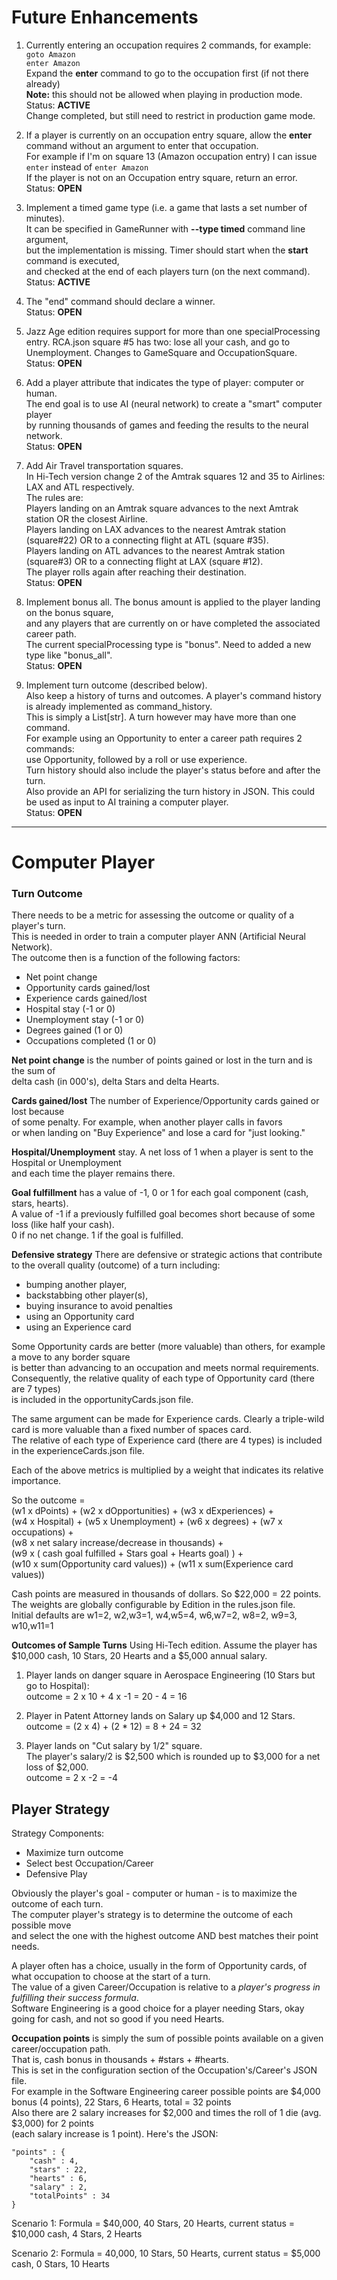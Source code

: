 # Future Enhancements

1. Currently entering an occupation requires 2 commands, for example:<br>
	`goto Amazon`<br>
	`enter Amazon`<br>
Expand the **enter** command to go to the occupation first (if not there already)<br>
**Note:** this should not be allowed when playing in production mode.<br>
Status: **ACTIVE**<br>
Change completed, but still need to restrict in production game mode.</p>

2. If a player is currently on an occupation entry square, allow the **enter**
command without an argument to enter that occupation.<br>
For example if I'm on square 13 (Amazon occupation entry) I can issue
`enter` instead of `enter Amazon`<br>
If the player is not on an Occupation entry square, return an error.<br>
Status: **OPEN**</p>

3. Implement a timed game type (i.e. a game that lasts a set number of minutes).<br>
It can be specified in GameRunner with **--type timed** command line argument,<br>
but the implementation is missing. Timer should start when the **start** command is executed,<br>
and checked at the end of each players turn (on the next command).
Status: **ACTIVE**</p>

4. The "end" command should declare a winner.<br>
Status: **OPEN**</p>

5. Jazz Age edition requires support for more than one specialProcessing entry.
RCA.json square #5 has two: lose all your cash, and go to Unemployment.
Changes to GameSquare and OccupationSquare.
Status: **OPEN**</p>

6. Add a player attribute that indicates the type of player: computer or human.<br>
The end goal is to use AI (neural network) to create a "smart" computer player<br>
by running thousands of games and feeding the results to the neural network.<br>
Status: **OPEN**</p>

7. Add Air Travel transportation squares.<br>
In Hi-Tech version change 2 of the Amtrak squares 12 and 35 to Airlines: LAX and ATL respectively.<br>
The rules are:<br>
Players landing on an Amtrak square advances to the next Amtrak station OR the closest Airline.<br>
Players landing on LAX advances to the nearest Amtrak station (square#22) OR to a connecting flight at ATL (square #35).<br>
Players landing on ATL advances to the nearest Amtrak station (square#3) OR to a connecting flight at LAX (square #12).<br>
The player rolls again after reaching their destination.<br>
Status: **OPEN** </p>

8. Implement bonus all. The bonus amount is applied to the player landing on the bonus square,<br>
and any players that are currently on  or have completed the associated career path.<br>
The current specialProcessing type is "bonus". Need to added a new type like "bonus_all".<br>
Status: **OPEN** </p>

9. Implement turn outcome (described below).  
Also keep a history of turns and outcomes. A player's command history is already implemented as command_history.  
This is simply a List[str]. A turn however may have more than one command.  
For example using an Opportunity to enter a career path requires 2 commands:  
use Opportunity, followed by a roll or use experience.  
Turn history should also include the player's status before and after the turn.  
Also provide an API for serializing the turn history in JSON.  This could be used as input to AI training a computer player.  
Status: **OPEN** </p>

---
# Computer Player

### Turn Outcome
There needs to be a metric for assessing the outcome or quality of a player's turn.<br>
This is needed in order to train a computer player ANN (Artificial Neural Network).<br>
The outcome then is a function of the following factors:
- Net point change
- Opportunity cards gained/lost
- Experience cards gained/lost
- Hospital stay (-1 or 0)
- Unemployment stay (-1 or 0)
- Degrees gained (1 or 0)
- Occupations completed (1 or 0)

**Net point change** is the number of points gained or lost in the turn and is the sum of<br>
delta cash (in 000's), delta Stars and delta Hearts.<br>

**Cards gained/lost** The number of Experience/Opportunity cards gained or lost because  
of some penalty. For example, when another player calls in favors  
or when landing on "Buy Experience" and lose a card for "just looking."

**Hospital/Unemployment** stay. A net loss of 1 when a player is sent to the Hospital or Unemployment  
and each time the player remains there.  

**Goal fulfillment** has a value of -1, 0 or 1 for each goal component (cash, stars, hearts).  
A value of -1 if a previously fulfilled goal becomes short because of some loss (like half your cash).  
0 if no net change. 1 if the goal is fulfilled.

**Defensive strategy**  There are defensive or strategic actions that contribute to the overall quality (outcome) of a turn including:    
- bumping another player, 
- backstabbing other player(s), 
- buying insurance to avoid penalties
- using an Opportunity card  
- using an Experience card

Some Opportunity cards are better (more valuable) than others, for example a move to any border square  
is better than advancing to an occupation and meets normal requirements.  
Consequently, the relative quality of each type of Opportunity card (there are 7 types)  
is included in the opportunityCards.json file.

The same argument can be made for Experience cards. Clearly a triple-wild card is more valuable than a fixed number of spaces card.  
The relative of each type of Experience card (there are 4 types) is included in the experienceCards.json file.

Each of the above metrics is multiplied by a weight that indicates its relative importance.<br>

So the outcome = <br>
(w1 x dPoints) + (w2 x dOpportunities) + (w3 x dExperiences) + <br>
(w4 x Hospital) + (w5 x Unemployment) + (w6 x degrees) + (w7 x occupations) + <br>
(w8 x net salary increase/decrease in thousands) + <br>
(w9 x ( cash goal fulfilled + Stars goal + Hearts goal) ) + <br>
(w10 x sum(Opportunity card values)) + (w11 x sum(Experience card values))

Cash points are measured in thousands of dollars. So $22,000 = 22 points.  
The weights are globally configurable by Edition in the rules.json file.  
Initial defaults are w1=2, w2,w3=1, w4,w5=4, w6,w7=2, w8=2, w9=3, w10,w11=1

**Outcomes of Sample Turns**
Using Hi-Tech edition. Assume the player has $10,000 cash, 10 Stars, 20 Hearts and a $5,000 annual salary.  
1. Player lands on danger square in Aerospace Engineering (10 Stars but go to Hospital):  
outcome = 2 x 10 + 4 x -1 = 20 - 4 = 16</p>

2. Player in Patent Attorney lands on Salary up $4,000 and 12 Stars.  
outcome = (2 x 4) + (2 * 12) = 8 + 24 = 32</p>

3. Player lands on "Cut salary by 1/2" square.  
The player's salary/2 is $2,500 which is rounded up to $3,000 for a net loss of $2,000.  
outcome = 2 x -2 = -4 </p>

## Player Strategy
Strategy Components:
* Maximize turn outcome
* Select best Occupation/Career
* Defensive Play

Obviously the player's goal - computer or human - is to maximize the outcome of each turn.  
The computer player's strategy is to determine the outcome of each possible move  
and select the one with the highest outcome AND best matches their point needs.  

A player often has a choice, usually in the form of Opportunity cards, of what occupation to choose at the start of a turn.  
The value of a given Career/Occupation is relative to a *player's progress in fulfilling their success formula*.  
Software Engineering is a good choice for a player needing Stars, okay going for cash, and not so good if you need Hearts.  

**Occupation points** is simply the sum of possible points available on a given career/occupation path.  
That is, cash bonus in thousands + #stars + #hearts.  
This is set in the configuration section of the Occupation's/Career's JSON file.  
For example in the Software Engineering career possible points are $4,000 bonus (4 points), 22 Stars, 6 Hearts, total = 32 points  
Also there are 2 salary increases for $2,000 and times the roll of 1 die (avg. $3,000) for 2 points  
(each salary increase is 1 point). Here's the JSON:

	"points" : {
		"cash" : 4,
		"stars" : 22,
		"hearts" : 6,
		"salary" : 2,
		"totalPoints" : 34
	}

Scenario 1: Formula = $40,000, 40 Stars, 20 Hearts, current status = $10,000 cash, 4 Stars, 2 Hearts  


Scenario 2: Formula = 40,000, 10 Stars, 50 Hearts, current status = $5,000 cash, 0 Stars, 10 Hearts  


